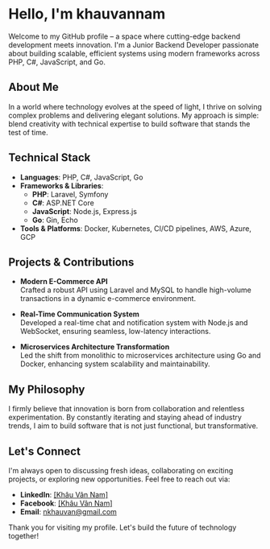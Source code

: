 # Hello, I'm khauvannam

Welcome to my GitHub profile – a space where cutting-edge backend development meets innovation. I'm a Junior Backend Developer passionate about building scalable, efficient systems using modern frameworks across PHP, C#, JavaScript, and Go.

## About Me

In a world where technology evolves at the speed of light, I thrive on solving complex problems and delivering elegant solutions. My approach is simple: blend creativity with technical expertise to build software that stands the test of time.

## Technical Stack

- **Languages**: PHP, C#, JavaScript, Go
- **Frameworks & Libraries**:
  - **PHP**: Laravel, Symfony
  - **C#**: ASP.NET Core
  - **JavaScript**: Node.js, Express.js
  - **Go**: Gin, Echo
- **Tools & Platforms**: Docker, Kubernetes, CI/CD pipelines, AWS, Azure, GCP

## Projects & Contributions

- **Modern E-Commerce API**  
  Crafted a robust API using Laravel and MySQL to handle high-volume transactions in a dynamic e-commerce environment.

- **Real-Time Communication System**  
  Developed a real-time chat and notification system with Node.js and WebSocket, ensuring seamless, low-latency interactions.

- **Microservices Architecture Transformation**  
  Led the shift from monolithic to microservices architecture using Go and Docker, enhancing system scalability and maintainability.

## My Philosophy

I firmly believe that innovation is born from collaboration and relentless experimentation. By constantly iterating and staying ahead of industry trends, I aim to build software that is not just functional, but transformative.

## Let's Connect

I'm always open to discussing fresh ideas, collaborating on exciting projects, or exploring new opportunities. Feel free to reach out via:

- **LinkedIn**: [[Khâu Vân Nam]](https://www.linkedin.com/in/khauvannam)
- **Facebook**: [[Khâu Vân Nam]](https://www.facebook.com/vannam.khau)
- **Email**: nkhauvan@gmail.com

Thank you for visiting my profile. Let's build the future of technology together!
